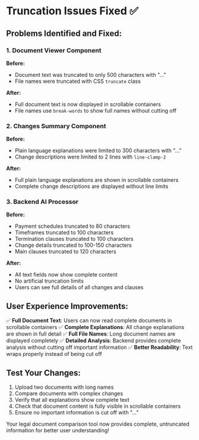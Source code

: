 # Truncation Issues Fixed ✅

## Problems Identified and Fixed:

### 1. Document Viewer Component
**Before:** 
- Document text was truncated to only 500 characters with "..."
- File names were truncated with CSS `truncate` class

**After:**
- Full document text is now displayed in scrollable containers
- File names use `break-words` to show full names without cutting off

### 2. Changes Summary Component
**Before:**
- Plain language explanations were limited to 300 characters with "..."
- Change descriptions were limited to 2 lines with `line-clamp-2`

**After:**
- Full plain language explanations are shown in scrollable containers
- Complete change descriptions are displayed without line limits

### 3. Backend AI Processor
**Before:**
- Payment schedules truncated to 80 characters
- Timeframes truncated to 100 characters  
- Termination clauses truncated to 100 characters
- Change details truncated to 100-150 characters
- Main clauses truncated to 120 characters

**After:**
- All text fields now show complete content
- No artificial truncation limits
- Users can see full details of all changes and clauses

## User Experience Improvements:

✅ **Full Document Text**: Users can now read complete documents in scrollable containers
✅ **Complete Explanations**: All change explanations are shown in full detail
✅ **Full File Names**: Long document names are displayed completely
✅ **Detailed Analysis**: Backend provides complete analysis without cutting off important information
✅ **Better Readability**: Text wraps properly instead of being cut off

## Test Your Changes:
1. Upload two documents with long names
2. Compare documents with complex changes
3. Verify that all explanations show complete text
4. Check that document content is fully visible in scrollable containers
5. Ensure no important information is cut off with "..."

Your legal document comparison tool now provides complete, untruncated information for better user understanding!
